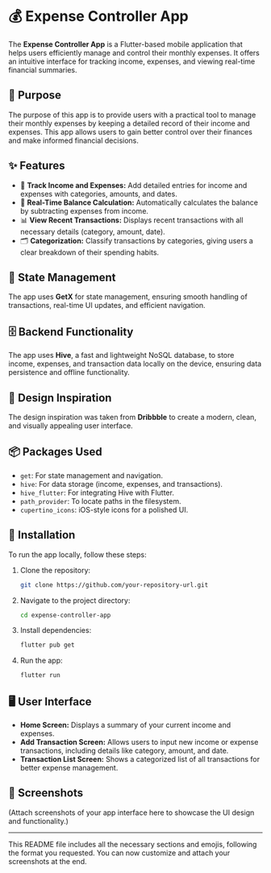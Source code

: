 # 💰 Expense Controller App

The **Expense Controller App** is a Flutter-based mobile application that helps users efficiently manage and control their monthly expenses. It offers an intuitive interface for tracking income, expenses, and viewing real-time financial summaries.

## 🎯 Purpose

The purpose of this app is to provide users with a practical tool to manage their monthly expenses by keeping a detailed record of their income and expenses. This app allows users to gain better control over their finances and make informed financial decisions.

## ✨ Features

- 📝 **Track Income and Expenses:** Add detailed entries for income and expenses with categories, amounts, and dates.
- 🔄 **Real-Time Balance Calculation:** Automatically calculates the balance by subtracting expenses from income.
- 📊 **View Recent Transactions:** Displays recent transactions with all necessary details (category, amount, date).
- 🗂️ **Categorization:** Classify transactions by categories, giving users a clear breakdown of their spending habits.

## 🧠 State Management

The app uses **GetX** for state management, ensuring smooth handling of transactions, real-time UI updates, and efficient navigation.

## 🗄️ Backend Functionality

The app uses **Hive**, a fast and lightweight NoSQL database, to store income, expenses, and transaction data locally on the device, ensuring data persistence and offline functionality.

## 🎨 Design Inspiration

The design inspiration was taken from **Dribbble** to create a modern, clean, and visually appealing user interface.

## 📦 Packages Used

- `get`: For state management and navigation.
- `hive`: For data storage (income, expenses, and transactions).
- `hive_flutter`: For integrating Hive with Flutter.
- `path_provider`: To locate paths in the filesystem.
- `cupertino_icons`: iOS-style icons for a polished UI.

## 🚀 Installation

To run the app locally, follow these steps:

1. Clone the repository:

   ```bash
   git clone https://github.com/your-repository-url.git
   ```

2. Navigate to the project directory:

   ```bash
   cd expense-controller-app
   ```

3. Install dependencies:

   ```bash
   flutter pub get
   ```

4. Run the app:

   ```bash
   flutter run
   ```

## 🖥️ User Interface

- **Home Screen:** Displays a summary of your current income and expenses.
- **Add Transaction Screen:** Allows users to input new income or expense transactions, including details like category, amount, and date.
- **Transaction List Screen:** Shows a categorized list of all transactions for better expense management.

## 📸 Screenshots

(Attach screenshots of your app interface here to showcase the UI design and functionality.)

---

This README file includes all the necessary sections and emojis, following the format you requested. You can now customize and attach your screenshots at the end.
